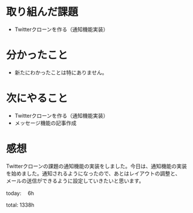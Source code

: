 #  取り組んだ課題
- Twitterクローンを作る（通知機能実装）


# 分かったこと
- 新たにわかったことは特にありません。

  
# 次にやること
- Twitterクローンを作る（通知機能実装）
- メッセージ機能の記事作成



# 感想
Twitterクローンの課題の通知機能の実装をしました。今日は、通知機能の実装を始めました。通知されるようになったので、あとはレイアウトの調整と、  
メールの送信ができるように設定していきたいと思います。


today: 　6h

total: 1338h
